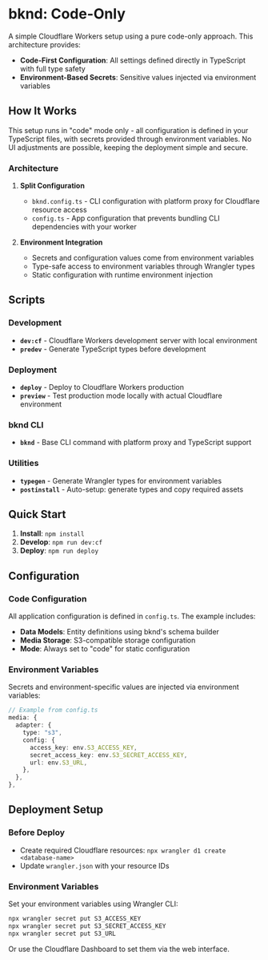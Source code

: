 # bknd: Code-Only

A simple Cloudflare Workers setup using a pure code-only approach. This architecture provides:

-  **Code-First Configuration**: All settings defined directly in TypeScript with full type safety
-  **Environment-Based Secrets**: Sensitive values injected via environment variables

## How It Works

This setup runs in "code" mode only - all configuration is defined in your TypeScript files, with secrets provided through environment variables. No UI adjustments are possible, keeping the deployment simple and secure.

### Architecture

1. **Split Configuration**

   -  `bknd.config.ts` - CLI configuration with platform proxy for Cloudflare resource access
   -  `config.ts` - App configuration that prevents bundling CLI dependencies with your worker

2. **Environment Integration**

   -  Secrets and configuration values come from environment variables
   -  Type-safe access to environment variables through Wrangler types
   -  Static configuration with runtime environment injection

## Scripts

### Development

-  **`dev:cf`** - Cloudflare Workers development server with local environment
-  **`predev`** - Generate TypeScript types before development

### Deployment

-  **`deploy`** - Deploy to Cloudflare Workers production
-  **`preview`** - Test production mode locally with actual Cloudflare environment

### bknd CLI

-  **`bknd`** - Base CLI command with platform proxy and TypeScript support

### Utilities

-  **`typegen`** - Generate Wrangler types for environment variables
-  **`postinstall`** - Auto-setup: generate types and copy required assets

## Quick Start

1. **Install**: `npm install`
2. **Develop**: `npm run dev:cf`
3. **Deploy**: `npm run deploy`

## Configuration

### Code Configuration

All application configuration is defined in `config.ts`. The example includes:

-  **Data Models**: Entity definitions using bknd's schema builder
-  **Media Storage**: S3-compatible storage configuration
-  **Mode**: Always set to "code" for static configuration

### Environment Variables

Secrets and environment-specific values are injected via environment variables:

```typescript
// Example from config.ts
media: {
  adapter: {
    type: "s3",
    config: {
      access_key: env.S3_ACCESS_KEY,
      secret_access_key: env.S3_SECRET_ACCESS_KEY,
      url: env.S3_URL,
    },
  },
},
```

## Deployment Setup

### Before Deploy

-  Create required Cloudflare resources: `npx wrangler d1 create <database-name>`
-  Update `wrangler.json` with your resource IDs

### Environment Variables

Set your environment variables using Wrangler CLI:

```bash
npx wrangler secret put S3_ACCESS_KEY
npx wrangler secret put S3_SECRET_ACCESS_KEY
npx wrangler secret put S3_URL
```

Or use the Cloudflare Dashboard to set them via the web interface.
